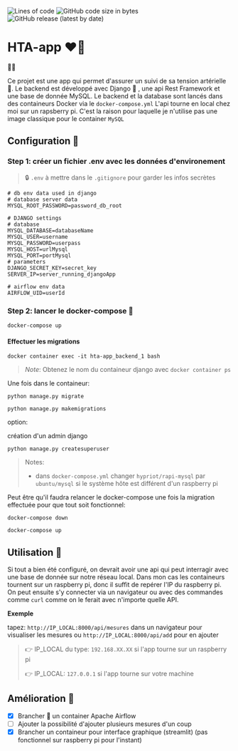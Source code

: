 ![Lines of code](https://img.shields.io/tokei/lines/github/pacourbet/hta-api?style=plastic)
![GitHub code size in bytes](https://img.shields.io/github/languages/code-size/pacourbet/hta-api)
![GitHub release (latest by date)](https://img.shields.io/github/v/release/pacourbet/hta-api)

# HTA-app ❤️‍🔥

🙋‍♂️

Ce projet est une app qui permet d'assurer un suivi de sa tension artérielle 📓.
Le backend est développé avec Django 🐍 , une api Rest Framework et une base de donnée MySQL.
Le backend et la database sont lancés dans des containeurs Docker via le `docker-compose.yml`
L'api tourne en local chez moi sur un rapsberry pi. C'est la raison pour laquelle je n'utilise pas une image classique pour le container `MySQL`

## Configuration 📝

### Step 1: créer un fichier .env avec les données d'environement
> 🔒 `.env` à mettre dans le `.gitignore` pour garder les infos secrètes

```
# db env data used in django 
# database server data
MYSQL_ROOT_PASSWORD=password_db_root

# DJANGO settings
# database
MYSQL_DATABASE=databaseName
MYSQL_USER=username
MYSQL_PASSWORD=userpass
MYSQL_HOST=urlMysql
MYSQL_PORT=portMysql
# parameters
DJANGO_SECRET_KEY=secret_key
SERVER_IP=server_running_djangoApp

# airflow env data
AIRFLOW_UID=userId

```

### Step 2: lancer le docker-compose 🐳

`docker-compose up`

#### Effectuer les migrations

`docker container exec -it hta-app_backend_1 bash`

> *Note*:
> Obtenez le nom du containeur django avec `docker container ps`

Une fois dans le containeur:

`python manage.py migrate`

`python manage.py makemigrations`

option:

création d'un admin django

`python manage.py createsuperuser`

> Notes:
> - dans `docker-compose.yml` changer `hypriot/rapi-mysql` par `ubuntu/mysql` si le système hôte est différent d'un raspberry pi

Peut être qu'il faudra relancer le docker-compose une fois la migration effectuée pour que tout soit fonctionnel:

`docker-compose down`

`docker-compose up`

## Utilisation 🚀

Si tout a bien été configuré, on devrait avoir une api qui peut interragir avec une base de donnée sur notre réseau local. 
Dans mon cas les containeurs tournent sur un raspberry pi, donc il suffit de repérer l'IP du raspberry pi. On peut ensuite s'y connecter via un navigateur ou avec des commandes comme `curl` comme on le ferait avec n'importe quelle API.

**Exemple**

tapez: `http://IP_LOCAL:8000/api/mesures` dans un navigateur pour visualiser les mesures
ou `http://IP_LOCAL:8000/api/add` pour en ajouter

> 👉 IP_LOCAL du type: `192.168.XX.XX` si l'app tourne sur un raspberry pi
> 
> 👉 IP_LOCAL: `127.0.0.1` si l'app tourne sur votre machine

## Amélioration 💪

- [x] Brancher 🔌 un container Apache Airflow
- [ ] Ajouter la possibilité d'ajouter plusieurs mesures d'un coup
- [x] Brancher un containeur pour interface graphique (streamlit) (pas fonctionnel sur raspberry pi pour l'instant)
